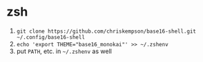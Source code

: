 # zsh

1. `git clone https://github.com/chriskempson/base16-shell.git ~/.config/base16-shell`
2. `echo 'export THEME="base16_monokai"' >> ~/.zshenv`
3. put `PATH`, etc. in `~/.zshenv` as well
